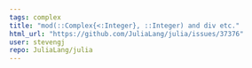 ```yaml
---
tags: complex
title: "mod(::Complex{<:Integer}, ::Integer) and div etc."
html_url: "https://github.com/JuliaLang/julia/issues/37376"
user: stevengj
repo: JuliaLang/julia
---
```



